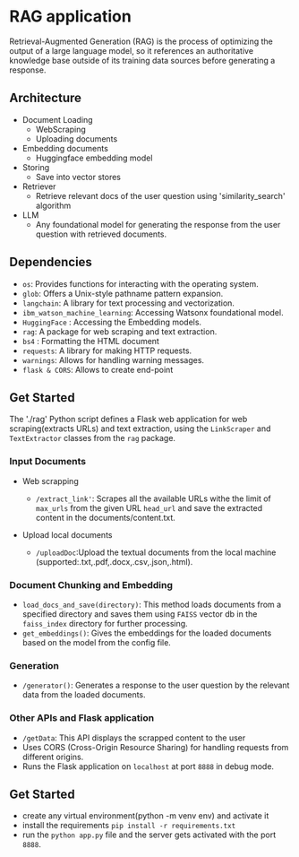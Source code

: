 # RAG application
Retrieval-Augmented Generation (RAG) is the process of optimizing the output of a large language model, so it references an authoritative knowledge base outside of its training data sources before generating a response.

## Architecture
- Document Loading
    - WebScraping
    - Uploading documents 
- Embedding documents
    - Huggingface embedding model 
- Storing
    - Save into vector stores
- Retriever
    - Retrieve relevant docs of the user question using 'similarity_search' algorithm
- LLM
    - Any foundational model for generating the response from the user question with retrieved documents.

## Dependencies

- `os`: Provides functions for interacting with the operating system.
- `glob`: Offers a Unix-style pathname pattern expansion.
- `langchain`: A library for text processing and vectorization.
- `ibm_watson_machine_learning`: Accessing Watsonx foundational model.
- `HuggingFace` : Accessing the Embedding models.
- `rag`: A package for web scraping and text extraction.
- `bs4` : Formatting the HTML document
- `requests`: A library for making HTTP requests.
- `warnings`: Allows for handling warning messages.
- `flask & CORS`: Allows to create end-point

## Get Started

The './rag' Python script defines a Flask web application for web scraping(extracts URLs) and text extraction, using the `LinkScraper` and `TextExtractor` classes from the `rag` package.

###  Input Documents
- Web scrapping

    - `/extract_link'`: Scrapes all the available URLs withe the limit of `max_urls` from the given URL `head_url` and save the extracted content in the documents/content.txt.
- Upload local documents
    - `/uploadDoc`:Upload the textual documents from the local machine (supported:.txt,.pdf,.docx,.csv,.json,.html).

### Document Chunking and Embedding

- `load_docs_and_save(directory)`: This method loads documents from a specified directory and saves them using `FAISS` vector db in the `faiss_index` directory for further processing.
- `get_embeddings()`: Gives the embeddings for the loaded documents based on the model from the config file.

### Generation

- `/generator()`: Generates a response to the user question by the relevant data from the loaded documents.

### Other APIs and Flask application
- `/getData`: This API displays the scrapped content to the user
- Uses CORS (Cross-Origin Resource Sharing) for handling requests from different origins.
- Runs the Flask application on `localhost` at port `8888` in debug mode.

<!-- Please note that the actual functionality of the code depends on the implementation details of the classes and functions from the `rag` and `langchain` packages. -->

## Get Started
 - create any virtual environment(python -m venv env) and activate it
 - install the requirements `pip install -r requirements.txt`
 - run the `python app.py` file and the server gets activated with the port `8888`.
